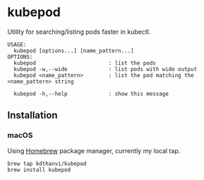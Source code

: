 # kubepod
Utility for searching/listing pods faster in kubectl.

```
USAGE:
  kubepod [options...] [name_pattern...]
OPTIONS:
  kubepod                       : list the pods
  kubepod -w,--wide             : list pods with wide output
  kubepod <name_pattern>        : list the pod matching the <name_pattern> string

  kubepod -h,--help             : show this message
```

## Installation

### macOS
Using [Homebrew](https://brew.sh/) package manager, currently my local tap.  
```
brew tap kdthanvi/kubepod
brew install kubepod
```
